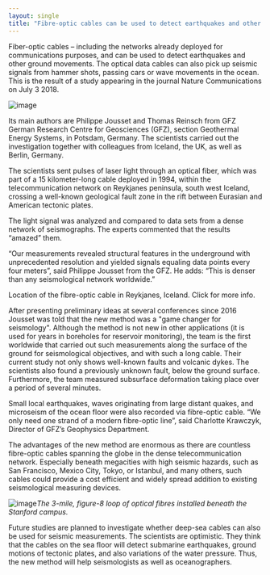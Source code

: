 ```yaml
---
layout: single
title: "Fibre-optic cables can be used to detect earthquakes and other ground movements"
---
```

Fiber-optic cables – including the networks already deployed for communications purposes, and can be used to detect earthquakes and other ground movements. The optical data cables can also pick up seismic signals from hammer shots, passing cars or wave movements in the ocean.
This is the result of a study appearing in the journal Nature Communications on July 3 2018. 

![image](https://technologytimes.ng/wp-content/uploads/2016/04/fiber-optic-cable-serivces.png)

Its main authors are Philippe Jousset and Thomas Reinsch from GFZ German Research Centre for Geosciences (GFZ), section Geothermal Energy Systems, in Potsdam, Germany. The scientists carried out the investigation together with colleagues from Iceland, the UK, as well as Berlin, Germany.

The scientists sent pulses of laser light through an optical fiber, which was part of a 15 kilometer-long cable deployed in 1994, within the telecommunication network on Reykjanes peninsula, south west Iceland, crossing a well-known geological fault zone in the rift between Eurasian and American tectonic plates.

<script async src="//pagead2.googlesyndication.com/pagead/js/adsbygoogle.js"></script>
<ins class="adsbygoogle"
     style="display:block; text-align:center;"
     data-ad-layout="in-article"
     data-ad-format="fluid"
     data-ad-client="ca-pub-7868661326160958"
     data-ad-slot="3072558811"></ins>
<script>
     (adsbygoogle = window.adsbygoogle || []).push({});
</script>

The light signal was analyzed and compared to data sets from a dense network of seismographs. The experts commented that the results “amazed” them.

“Our measurements revealed structural features in the underground with unprecedented resolution and yielded signals equaling data points every four meters”, said Philippe Jousset from the GFZ. He adds: “This is denser than any seismological network worldwide.”

Location of the fibre-optic cable in Reykjanes, Iceland. Click for more info.

After presenting preliminary ideas at several conferences since 2016 Jousset was told that the new method was a "game changer for seismology". Although the method is not new in other applications (it is used for years in boreholes for reservoir monitoring), the team is the first worldwide that carried out such measurements along the surface of the ground for seismological objectives, and with such a long cable.
Their current study not only shows well-known faults and volcanic dykes. The scientists also found a previously unknown fault, below the ground surface. Furthermore, the team measured subsurface deformation taking place over a period of several minutes.

Small local earthquakes, waves originating from large distant quakes, and microseism of the ocean floor were also recorded via fibre-optic cable. “We only need one strand of a modern fibre-optic line”, said Charlotte Krawczyk, Director of GFZ’s Geophysics Department.

<script async src="//pagead2.googlesyndication.com/pagead/js/adsbygoogle.js"></script>
<ins class="adsbygoogle"
     style="display:block; text-align:center;"
     data-ad-layout="in-article"
     data-ad-format="fluid"
     data-ad-client="ca-pub-7868661326160958"
     data-ad-slot="3072558811"></ins>
<script>
     (adsbygoogle = window.adsbygoogle || []).push({});
</script>

The advantages of the new method are enormous as there are countless fibre-optic cables spanning the globe in the dense telecommunication network. Especially beneath megacities with high seismic hazards, such as San Francisco, Mexico City, Tokyo, or Istanbul, and many others, such cables could provide a cost efficient and widely spread addition to existing seismological measuring devices.

![image](https://www.photonics.com/images/Web/Articles/2018/1/30/Cables_Fibers3.jpg)*The 3-mile, figure-8 loop of optical fibres installed beneath the Stanford campus.*

Future studies are planned to investigate whether deep-sea cables can also be used for seismic measurements. The scientists are optimistic. They think that the cables on the sea floor will detect submarine earthquakes, ground motions of tectonic plates, and also variations of the water pressure. Thus, the new method will help seismologists as well as oceanographers.

